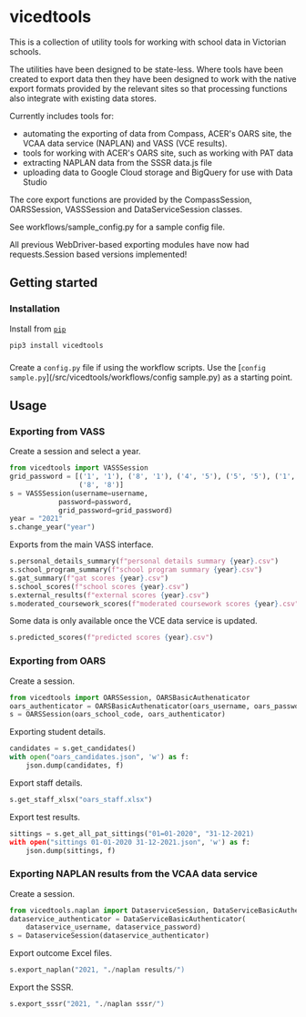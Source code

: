 # vicedtools

This is a collection of utility tools for working with school data in Victorian schools.

The utilities have been designed to be state-less. Where tools have been created to export data then they have been designed to work with the native export formats provided by the relevant sites so that processing functions also integrate with existing data stores.

Currently includes tools for:

- automating the exporting of data from Compass, ACER's OARS site, the VCAA data service (NAPLAN) and VASS (VCE results).
- tools for working with ACER's OARS site, such as working with PAT data
- extracting NAPLAN data from the SSSR data.js file
- uploading data to Google Cloud storage and BigQuery for use with Data Studio

The core export functions are provided by the CompassSession, OARSSession, VASSSession and DataServiceSession classes.

See workflows/sample_config.py for a sample config file.

All previous WebDriver-based exporting modules have now had requests.Session based versions implemented!

## Getting started

### Installation

Install from [`pip`](https://pypi.org/project/vicedtools/)

```shell
pip3 install vicedtools
```

### 

Create a `config.py` file if using the workflow scripts. Use the [`config sample.py`](/src/vicedtools/workflows/config sample.py) as a starting point.

## Usage

### Exporting from VASS
Create a session and select a year.
```python
from vicedtools import VASSSession
grid_password = [('1', '1'), ('8', '1'), ('4', '5'), ('5', '5'), ('1', '8'), 
                 ('8', '8')]
s = VASSSession(username=username,
            password=password,
            grid_password=grid_password)
year = "2021"
s.change_year("year")
```
Exports from the main VASS interface.
```python
s.personal_details_summary(f"personal details summary {year}.csv")
s.school_program_summary(f"school program summary {year}.csv")
s.gat_summary(f"gat scores {year}.csv")
s.school_scores(f"school scores {year}.csv")
s.external_results(f"external scores {year}.csv")
s.moderated_coursework_scores(f"moderated coursework scores {year}.csv")
```
Some data is only available once the VCE data service is updated.
```python
s.predicted_scores(f"predicted scores {year}.csv")
```

### Exporting from OARS
Create a session.
```python
from vicedtools import OARSSession, OARSBasicAuthenaticator
oars_authenticator = OARSBasicAuthenaticator(oars_username, oars_password)
s = OARSSession(oars_school_code, oars_authenticator)
```
Exporting student details.
```python
candidates = s.get_candidates()
with open("oars_candidates.json", 'w') as f:
    json.dump(candidates, f)
```
Export staff details.
```python
s.get_staff_xlsx("oars_staff.xlsx")
```
Export test results.
```python
sittings = s.get_all_pat_sittings("01=01-2020", "31-12-2021)
with open("sittings 01-01-2020 31-12-2021.json", 'w') as f:
    json.dump(sittings, f)
```

### Exporting NAPLAN results from the VCAA data service
Create a session.
```python
from vicedtools.naplan import DataserviceSession, DataServiceBasicAuthenticator
dataservice_authenticator = DataServiceBasicAuthenticator(
    dataservice_username, dataservice_password)
s = DataserviceSession(dataservice_authenticator)
```
Export outcome Excel files.
```python
s.export_naplan("2021, "./naplan results/")
```
Export the SSSR.
```python
s.export_sssr("2021, "./naplan sssr/")
```